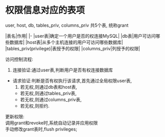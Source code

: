 # 权限信息对应的表项

user, host, db, tables_priv, columns_priv 共5个表, 统称grant

|表名|作用|
|-
|user表|确定一个用户是否的权连接MySQL|
|db表|用户可访问哪些数据库|
|host表|从多个主机连接的用户可访问哪些数据库|
|tables_priv(privilege)|表授予的权限|
|columns_priv|列授予的权限|

访问控制流程:
1.  连接验证:通过user表,判断用户是否有权连接数据库
*   请求验证:判断是否有权执行该请求,首先通过全局权限user表,
    1.  若无权,则通过db表和host表,
    *   若无权,则通过tables_priv表,
    *   若无权,则通过columns_priv表,
    *   若无权,则拒约.

更新权限:  
调用grant和revoke时,系统自动记录并应用权限  
手动修改grant表时,flush privileges;

